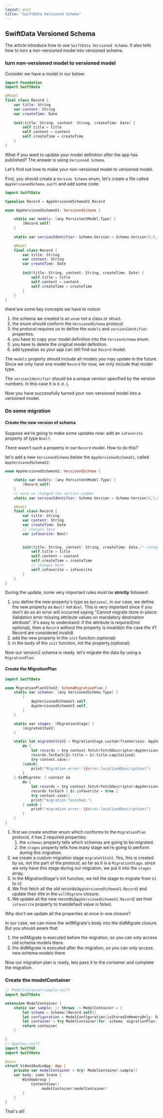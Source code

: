 ```yaml
---
layout: post
title: "SwiftData Versioned Schema"
---
```


## SwiftData Versioned Schema

The article introduce how to use `SwiftData Versioned Schema`. It also tells how to turn a non-versioned model into versioned schema.

### turn non-versioned model to versioned model

Consider we have a model in our below:

```swift
import Foundation
import SwiftData

@Model
final class Record {
    var title: String
    var content: String
    var createTime: Date
    
    init(title: String, content: String, createTime: Date) {
        self.title = title
        self.content = content
        self.createTime = createTime
    }
}
```

What if you want to update your model definition after the app has published?
The answer is using `Versioned Schema`.

Let's find out how to make your non-versioned model to versioned model.

First, you should create a `Version Schema` enum, let's create a file called `AppVersionedSchema.swift` and add some code:

```swift
import SwiftData

typealias Record = AppVersionedSchemaV2.Record

enum AppVersionedSchemaV1: VersionedSchema {

    static var models: [any PersistentModel.Type] {
        [Record.self]
    }
    
    static var versionIdentifier: Schema.Version = Schema.Version(0,0,1)

    @Model
    final class Record {
        var title: String
        var content: String
        var createTime: Date
        
        init(title: String, content: String, createTime: Date) {
            self.title = title
            self.content = content
            self.createTime = createTime
        }
    }
}
```

there'are some key concepts we have to notice:

1. the schema we created is an `enum` not a class or struct.
2. the enum should conform the `VersionedSchema` protocol.
3. the protocol requires us to define the `models` and `versionIdentifier` properties.
4. you have to copy your model definition into the `VersionSchema` enum.
5. you have to delete the original model definition.
6. add typealias so your app can still find our `Record` model.

The `models` property should include all models you may update in the future. Since we only have one model `Record` for now, we only include that model type.

The `versionIdentifier` should be a unique version specified by the version numbers. In this case it is `0.0.1`.

Now you have successfully turned your non-versioned model into a versioned model.

### Do some migration

#### Create the new version of schema

Suppose we're going to make some updates now: add an `isFavorite` property of type `Bool?`.

There wasn't such a property in our `Record` model. How to do this?

let's add a new `VersionedSchema` below the `AppVersionedSchemaV1`, called `AppVersionedSchemaV2`:

```swift
enum AppVersionedSchemaV2: VersionedSchema {

    static var models: [any PersistentModel.Type] {
        [Record.self]
    }
    // note we changed the version number
    static var versionIdentifier: Schema.Version = Schema.Version(0,1,0)

    @Model
    final class Record {
        var title: String
        var content: String
        var createTime: Date
        // changes here
        var isFavorite: Bool?
        

        init(title: String, content: String, createTime: Date,/* changes here*/ isFavorite: Bool? = false) {
            self.title = title
            self.content = content
            self.createTime = createTime
            // changes here
            self.isFavorite = isFavorite
        }
    }
}
```

During the update, some very important rules must be **strictly** followed:

1. you define the new property's type as `Optional`, in our case, we define the new property as `Bool?` not `Bool`.
 This is very important since if you don't do so an error will occurred saying
 "Cannot migrate store in-place: Validation error missing attribute values on mandatory destination attribute".
 It's easy to understand: if the attribute is required(not optional), then a
`Record` without the property is invalid(in the case the V1 Record are considered invalid)
2. add the new property in the `init` function.(optional)
3. in the body of the `init` function, init the property.(optional)

Now our version2 schema is ready. let's migrate the data by using a `MigrationPlan`:

#### Create the MigrationPlan

```swift
import SwiftData

enum MigrationPlanV1toV2: SchemaMigrationPlan {
    static var schemas: [any VersionedSchema.Type] {
        [
            AppVersionedSchemaV1.self,
            AppVersionedSchemaV2.self,
        ]
    }

    static var stages: [MigrationStage] {
        [migrateV1toV2]
    }

    static let migrateV1toV2 = MigrationStage.custom(fromVersion: AppVersionedSchemaV1.self, toVersion: AppVersionedSchemaV2.self) { context in
        do {
            let records = try context.fetch(FetchDescriptor<AppVersionedSchemaV1.Record>())
            records.forEach{$0.title = $0.title.capitalized}
            try context.save()
        }catch{
            print("Migration error: \(error.localizedDescription)")
        }
    } didMigrate: { context in
        do {
            let records = try context.fetch(FetchDescriptor<AppVersionedSchemaV2.Record>())
            records.forEach { $0.isFavorite = true }
            try context.save()
            print("migration finished.") 
        } catch {
            print("migration error: \(error.localizedDescription)")
        }
    }
}
```

1. first we create another enum which conforms to the `MigrationPlan` protocol, it has 2 required properties:
    1. the `schemas` property tells which schemas are going to be migrated.
    2. the `stages` property tells how many stage we're going to perform during this migration.
2. we create a custom migration stage `migrateV1toV2`. Yes, this is created by us, not the part of the protocol, as far as it is a `MigrationStage`.
since we only have this stage during our migration, we put it into the `stages` array.
3. In the MigrationStage's init function, we tell the stage to migrate from `V1` to `V2`
4. We first fetch all the old records(`AppVersionedSchemaV1.Record`) and update their title in the `willMigrate` closure.
5. We update all the new records(`AppVersionedSchemaV2.Record`) set their `isFavorite` property to true(default value is false).

Why don't we update all the properties at once in one closure?

In our case, we can move the willMigrate's body into the didMigrate closure.
But you should aware that:

1. the willMigrate is executed before the migration, so you can only access old schema models there.
2. the didMigrate is executed after the migration, so you can only access new schema models there.

Now our migration plan is ready, lets pass it to the container and complete the migration.

### Create the modelContainer

```swift
// ModelContainer+sample.swift
import SwiftData

extension ModelContainer {
    static var sample: () throws -> ModelContainer = {
        let schema = Schema([Record.self])
        let configuration = ModelConfiguration(isStoredInMemoryOnly: false)
        let container = try ModelContainer(for: schema, migrationPlan: MigrationPlanV1toV2.self, configurations: [configuration])
        return container
    }

}
// AppView.swift
import SwiftUI
import SwiftData

@main
struct Video2AudioApp: App {
    private var modelContainer = try! ModelContainer.sample()
    var body: some Scene {
        WindowGroup {
            ContentView()
                .modelContainer(modelContainer)
        }
    }
}
```

That's all!
